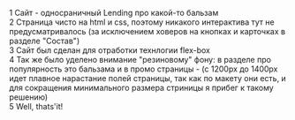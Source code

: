 1 Сайт - односраничный Lending про какой-то бальзам  
2 Страница чисто на html и css, поэтому никакого интерактива тут не предусматривалось (за исключением ховеров на кнопках и карточках в разделе "Состав")  
3 Сайт был сделан для отработки технлогии flex-box  
4 Так же было уделено внимание "резиновому" фону: в разделе про популярность это бальзама и в промо страницы - (с 1200px до 1400px идет плавное нарастание полей страницы, так как по макету они есть, и для сокращения минимального размера стриницы я прибег к такому решению)  
5 Well, thats'it!  
